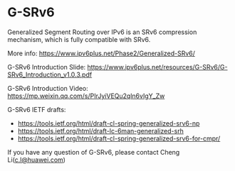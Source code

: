 # G-SRv6


Generalized Segment Routing over IPv6 is an SRv6 compression mechanism, which is fully compatible with SRv6.

More info: https://www.ipv6plus.net/Phase2/Generalized-SRv6/

G-SRv6 Introduction Slide: https://www.ipv6plus.net/resources/G-SRv6/G-SRv6_Introduction_v1.0.3.pdf

G-SRv6 Introduction Video: https://mp.weixin.qq.com/s/PIrJyiVEQu2qln6vIgY_Zw

G-SRv6 IETF drafts:
*  https://tools.ietf.org/html/draft-cl-spring-generalized-srv6-np
*  https://tools.ietf.org/html/draft-lc-6man-generalized-srh
*  https://tools.ietf.org/html/draft-cl-spring-generalized-srv6-for-cmpr/

If you have any question of G-SRv6, please contact Cheng Li(c.l@huawei.com)

